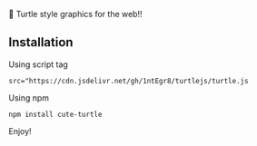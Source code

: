 🐢 Turtle style graphics for the web!!

## Installation

Using script tag
```
src="https://cdn.jsdelivr.net/gh/1ntEgr8/turtlejs/turtle.js
```

Using npm
```
npm install cute-turtle
```

Enjoy!
